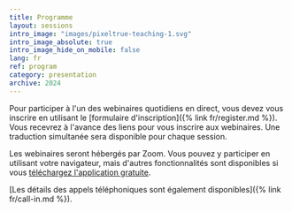 ```yaml
---
title: Programme
layout: sessions
intro_image: "images/pixeltrue-teaching-1.svg"
intro_image_absolute: true
intro_image_hide_on_mobile: false
lang: fr
ref: program
category: presentation
archive: 2024
---
```


Pour participer à l'un des webinaires quotidiens en direct, vous devez vous inscrire en utilisant le [formulaire d'inscription]({% link fr/register.md %}). Vous recevrez à l'avance des liens pour vous inscrire aux webinaires. Une traduction simultanée sera disponible pour chaque session.

Les webinaires seront hébergés par Zoom. Vous pouvez y participer en utilisant votre navigateur, mais d'autres fonctionnalités sont disponibles si vous [téléchargez l'application gratuite](https://www.google.com/url?sa=t&rct=j&q=&esrc=s&source=web&cd=&ved=2ahUKEwil--P_9tjzAhUqp3IEHfEjD2EQFnoECAkQAQ&url=https%3A%2F%2Fzoom.us%2Fdownload&usg=AOvVaw1uZvNGaEcOvlsZlLbjNZlX).

[Les détails des appels téléphoniques sont également disponibles]({% link fr/call-in.md %}).
